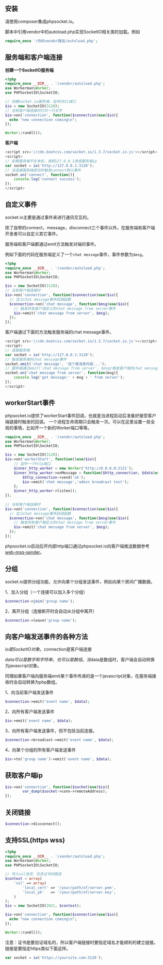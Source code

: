 ## 安装
请使用composer集成phpsocket.io。

脚本中引用vendor中的autoload.php实现SocketIO相关类的加载。例如
```php
require_once '/你的vendor路径/autoload.php';
```

## 服务端和客户端连接
**创建一个SocketIO服务端**
```php
<?php
require_once __DIR__ . '/vendor/autoload.php';
use Workerman\Worker;
use PHPSocketIO\SocketIO;

// 创建socket.io服务端，监听2021端口
$io = new SocketIO(3120);
// 当有客户端连接时打印一行文字
$io->on('connection', function($connection)use($io){
  echo "new connection coming\n";
});

Worker::runAll();
```
**客户端**
```javascript
<script src='//cdn.bootcss.com/socket.io/1.3.7/socket.io.js'></script>
<script>
// 如果服务端不在本机，请把127.0.0.1改成服务端ip
var socket = io('http://127.0.0.1:3120');
// 当连接服务端成功时触发connect默认事件
socket.on('connect', function(){
    console.log('connect success');
});
</script>
```

## 自定义事件
socket.io主要是通过事件来进行通讯交互的。

除了自带的connect，message，disconnect三个事件以外，在服务端和客户端开发者可以自定义其它事件。

服务端和客户端都通过emit方法触发对端的事件。

例如下面的代码在服务端定义了一个```chat message```事件，事件参数为```$msg```。
```php
<?php
require_once __DIR__ . '/vendor/autoload.php';
use Workerman\Worker;
use PHPSocketIO\SocketIO;

$io = new SocketIO(3120);
// 当有客户端连接时
$io->on('connection', function($connection)use($io){
  // 定义chat message事件回调函数
  $connection->on('chat message', function($msg)use($io){
    // 触发所有客户端定义的chat message from server事件
    $io->emit('chat message from server', $msg);
  });
});
```

客户端通过下面的方法触发服务端的chat message事件。
```javascript
<script src='//cdn.bootcss.com/socket.io/1.3.7/socket.io.js'></script>
<script>
// 连接服务端
var socket = io('http://127.0.0.1:3120');
// 触发服务端的chat message事件
socket.emit('chat message', '这个是消息内容...');
// 服务端通过emit('chat message from server', $msg)触发客户端的chat message from server事件
socket.on('chat message from server', function(msg){
    console.log('get message:' + msg + ' from server');
});
</script>
```

## workerStart事件
phpsocket.io提供了workerStart事件回调，也就是当进程启动后准备好接受客户端链接时触发的回调。
一个进程生命周期只会触发一次。可以在这里设置一些全局的事情，比如开一个新的Worker端口等等。
```php
require_once __DIR__ . '/vendor/autoload.php';
use Workerman\Worker;
use PHPSocketIO\SocketIO;

$io = new SocketIO(3120);
$io->on('workerStart', function()use($io){
    // 监听一个http端口
    $inner_http_worker = new Worker('http://0.0.0.0:2121');
    $inner_http_worker->onMessage = function($http_connection, $data)use($io) {
        $http_connection->send('ok');
        $io->emit('chat message','admin broadcast test');
    };
    $inner_http_worker->listen();
});
    
// 当有客户端连接时
$io->on('connection', function($connection)use($io){
  // 定义chat message事件回调函数
  $connection->on('chat message', function($msg)use($io){
    // 触发所有客户端定义的chat message from server事件
    $io->emit('chat message from server', $msg);
  });
});
```
phpsocket.io启动后开内部http端口通过phpsocket.io向客户端推送数据参考 [web-msg-sender](http://www.workerman.net/web-sender)。

## 分组
socket.io提供分组功能，允许向某个分组发送事件，例如向某个房间广播数据。

1、加入分组（一个连接可以加入多个分组）
```php
$connection->join('group name');
```
2、离开分组（连接断开时会自动从分组中离开）
```php
$connection->leave('group name');
```

## 向客户端发送事件的各种方法
$io是SocketIO对象。$connection是客户端连接

$data可以是数字和字符串，也可以是数组。当$data是数组时，客户端会自动转换为javascript对象。

同理如果客户端向服务端emit某个事件传递的是一个javascript对象，在服务端接收时会自动转换为php数组。

1、向当前客户端发送事件
```php
$connection->emit('event name', $data);
```
2、向所有客户端发送事件
```php
$io->emit('event name', $data);
```
3、向所有客户端发送事件，但不包括当前连接。
```php
$connection->broadcast->emit('event name', $data);
```

4、向某个分组的所有客户端发送事件
```php
$io->to('group name')->emit('event name', $data);
```

## 获取客户端ip
```php
$io->on('connection', function($socket)use($io){
        var_dump($socket->conn->remoteAddress);
});
```

## 关闭链接
```php
$connection->disconnect();
```

## 支持SSL(https wss)
```php
<?php
require_once __DIR__ . '/vendor/autoload.php';
use Workerman\Worker;
use PHPSocketIO\SocketIO;

// 传入ssl选项，包含证书的路径
$context = array(
    'ssl' => array(
        'local_cert' => '/your/path/of/server.pem',
        'local_pk'   => '/your/path/of/server.key',
    )
);
$io = new SocketIO(2021, $context);

$io->on('connection', function($connection)use($io){
  echo "new connection coming\n";
});

Worker::runAll();
```
注意：证书是要验证域名的，所以客户端链接时要指定域名才能顺利的建立链接。链接是要指定https类似下面这样。
```javascript
var socket = io('https://yoursite.com:3120');
```
